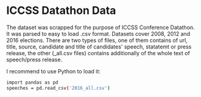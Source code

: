 # ICCSS Datathon Data

The dataset was scrapped for the purpose of ICCSS Conference Datathon. It was parsed to easy to load .csv format. Datasets cover  2008, 2012 and 2016 elections. There are two types of files, one of them contains of url, title, source, candidate and title of candidates' speech, statatemt or press release, the other (_all.csv files) contains additionally of the whole text of speech/press release.   

I recommend to use Python to load it:
```sh
import pandas as pd
speeches = pd.read_csv('2016_all.csv')
```
